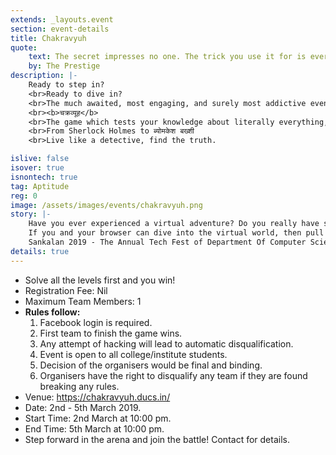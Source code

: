 ```yaml
---
extends: _layouts.event
section: event-details
title: Chakravyuh
quote:
    text: The secret impresses no one. The trick you use it for is everything
    by: The Prestige
description: |-
    Ready to step in?
    <br>Ready to dive in? 
    <br>The much awaited, most engaging, and surely most addictive event of Sankalan is close..
    <br><b>चक्रव्यूह</b>
    <br>The game which tests your knowledge about literally everything, your skills of finding out the path to the right answer, your power of making connections and of course your perseverance. 
    <br>From Sherlock Holmes to ब्योमकेश बख्शी
    <br>Live like a detective, find the truth.

islive: false
isover: true
isnontech: true
tag: Aptitude
reg: 0
image: /assets/images/events/chakravyuh.png
story: |-
    Have you ever experienced a virtual adventure? Do you really have something to go for a quest of your life to bring the clues out the world’s most complicated system –world wide web?
    If you and your browser can dive into the virtual world, then pull up your surfing skills and be ready to engage in competitive one-upmanship to create the ultimate artificial illusion.
    Sankalan 2019 - The Annual Tech Fest of Department Of Computer Science, brings you the much awaited event - Chakravyuh (The online treasure hunt).
details: true
---
```

- Solve all the levels first and you win!
- Registration Fee:  Nil
- Maximum Team Members:  1
- **Rules follow:**
    1. Facebook login is required.
    1. First team to finish the game wins.
    1. Any attempt of hacking will lead to automatic disqualification.
    1. Event is open to all college/institute students.
    1. Decision of the organisers would be final and binding.
    1. Organisers have the right to disqualify any team if they are found breaking any rules.
- Venue: <a href="https://chakravyuh18.com/" target="_blank">https://chakravyuh.ducs.in/</a>
- Date: 2nd - 5th March 2019.
- Start Time: 2nd March at 10:00 pm.
- End Time: 5th March at 10:00 pm.
- Step forward in the arena and join the battle! Contact for details.